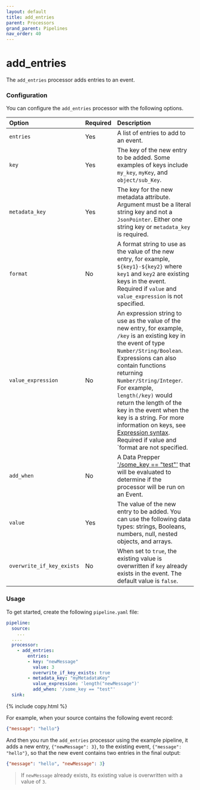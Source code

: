 ```yaml
---
layout: default
title: add_entries
parent: Processors
grand_parent: Pipelines
nav_order: 40
---
```


# add_entries

The `add_entries` processor adds entries to an event.

### Configuration

You can configure the `add_entries` processor with the following options.

| Option | Required | Description |
| :--- | :--- | :--- |
| `entries` | Yes | A list of entries to add to an event. |
| `key` | Yes | The key of the new entry to be added. Some examples of keys include `my_key`, `myKey`, and `object/sub_Key`. |
| `metadata_key` | Yes | The key for the new metadata attribute. Argument must be a literal string key and not a `JsonPointer`. Either one string key or `metadata_key` is required. |
| `format` | No | A format string to use as the value of the new entry, for example, `${key1}-${key2}` where `key1` and `key2` are existing keys in the event. Required if `value` and `value_expression` is not specified. |
| `value_expression` | No | An expression string to use as the value of the new entry, for example, `/key` is an existing key in the event of type `Number/String/Boolean`. Expressions can also contain functions returning `Number/String/Integer`. For example, `length(/key)` would return the length of the key in the event when the key is a string. For more information on keys, see [Expression syntax](https://opensearch.org/docs/latest/data-prepper/pipelines/expression-syntax/). Required if value and `format are not specified. |
| `add_when` | No | A Data Prepper ['/some_key == "test"'](https://opensearch.org/docs/latest/data-prepper/pipelines/expression-syntax/) that will be evaluated to determine if the processor will be run on an Event. |
| `value` | Yes | The value of the new entry to be added. You can use the following data types: strings, Booleans, numbers, null, nested objects, and arrays. |
| `overwrite_if_key_exists` | No | When set to `true`, the existing value is overwritten if `key` already exists in the event. The default value is `false`. |

### Usage

To get started, create the following `pipeline.yaml` file:

```yaml
pipeline:
  source:
    ...
  ....  
  processor:
    - add_entries:
        entries:
        - key: "newMessage"
          value: 3
          overwrite_if_key_exists: true
        - metadata_key: "myMetadataKey"
          value_expression: 'length("newMessage")'
          add_when: '/some_key == "test"'
  sink:
```
{% include copy.html %}


For example, when your source contains the following event record:

```json
{"message": "hello"}
```

And then you run the `add_entries` processor using the example pipeline, it adds a new entry, `{"newMessage": 3}`, to the existing event, `{"message": "hello"}`, so that the new event contains two entries in the final output:

```json
{"message": "hello", "newMessage": 3}
```

> If `newMessage` already exists, its existing value is overwritten with a value of `3`.

